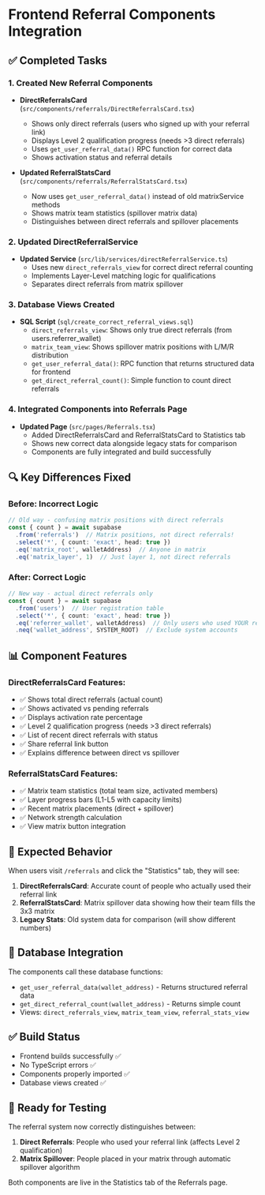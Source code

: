 # Frontend Referral Components Integration

## ✅ Completed Tasks

### 1. Created New Referral Components
- **DirectReferralsCard** (`src/components/referrals/DirectReferralsCard.tsx`)
  - Shows only direct referrals (users who signed up with your referral link)
  - Displays Level 2 qualification progress (needs >3 direct referrals)
  - Uses `get_user_referral_data()` RPC function for correct data
  - Shows activation status and referral details

- **Updated ReferralStatsCard** (`src/components/referrals/ReferralStatsCard.tsx`)
  - Now uses `get_user_referral_data()` instead of old matrixService methods
  - Shows matrix team statistics (spillover matrix data)
  - Distinguishes between direct referrals and spillover placements

### 2. Updated DirectReferralService
- **Updated Service** (`src/lib/services/directReferralService.ts`)
  - Uses new `direct_referrals_view` for correct direct referral counting
  - Implements Layer-Level matching logic for qualifications
  - Separates direct referrals from matrix spillover

### 3. Database Views Created
- **SQL Script** (`sql/create_correct_referral_views.sql`)
  - `direct_referrals_view`: Shows only true direct referrals (from users.referrer_wallet)
  - `matrix_team_view`: Shows spillover matrix positions with L/M/R distribution
  - `get_user_referral_data()`: RPC function that returns structured data for frontend
  - `get_direct_referral_count()`: Simple function to count direct referrals

### 4. Integrated Components into Referrals Page
- **Updated Page** (`src/pages/Referrals.tsx`)
  - Added DirectReferralsCard and ReferralStatsCard to Statistics tab
  - Shows new correct data alongside legacy stats for comparison
  - Components are fully integrated and build successfully

## 🔍 Key Differences Fixed

### Before: Incorrect Logic
```typescript
// Old way - confusing matrix positions with direct referrals
const { count } = await supabase
  .from('referrals')  // Matrix positions, not direct referrals!
  .select('*', { count: 'exact', head: true })
  .eq('matrix_root', walletAddress)  // Anyone in matrix
  .eq('matrix_layer', 1)  // Just layer 1, not direct referrals
```

### After: Correct Logic
```typescript
// New way - actual direct referrals only
const { count } = await supabase
  .from('users')  // User registration table
  .select('*', { count: 'exact', head: true })
  .eq('referrer_wallet', walletAddress)  // Only users who used YOUR referral link
  .neq('wallet_address', SYSTEM_ROOT)  // Exclude system accounts
```

## 📊 Component Features

### DirectReferralsCard Features:
- ✅ Shows total direct referrals (actual count)
- ✅ Shows activated vs pending referrals
- ✅ Displays activation rate percentage
- ✅ Level 2 qualification progress (needs >3 direct referrals)
- ✅ List of recent direct referrals with status
- ✅ Share referral link button
- ✅ Explains difference between direct vs spillover

### ReferralStatsCard Features:
- ✅ Matrix team statistics (total team size, activated members)
- ✅ Layer progress bars (L1-L5 with capacity limits)
- ✅ Recent matrix placements (direct + spillover)
- ✅ Network strength calculation
- ✅ View matrix button integration

## 🎯 Expected Behavior

When users visit `/referrals` and click the "Statistics" tab, they will see:

1. **DirectReferralsCard**: Accurate count of people who actually used their referral link
2. **ReferralStatsCard**: Matrix spillover data showing how their team fills the 3x3 matrix
3. **Legacy Stats**: Old system data for comparison (will show different numbers)

## 🔗 Database Integration

The components call these database functions:
- `get_user_referral_data(wallet_address)` - Returns structured referral data
- `get_direct_referral_count(wallet_address)` - Returns simple count
- Views: `direct_referrals_view`, `matrix_team_view`, `referral_stats_view`

## ✅ Build Status
- Frontend builds successfully ✅
- No TypeScript errors ✅
- Components properly imported ✅
- Database views created ✅

## 🚀 Ready for Testing

The referral system now correctly distinguishes between:
1. **Direct Referrals**: People who used your referral link (affects Level 2 qualification)
2. **Matrix Spillover**: People placed in your matrix through automatic spillover algorithm

Both components are live in the Statistics tab of the Referrals page.